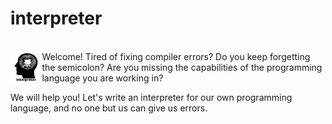 # interpreter
<br><img src="./image/interpreter.png" width="10%" alt = "image" align = "left"/> Welcome!
Tired of fixing compiler errors?
Do you keep forgetting the semicolon?
Are you missing the capabilities of the programming language you are working in?

We will help you! Let's write an interpreter for our own programming language, and no one but us can give us errors.

<cut />
<br clear = "left">
